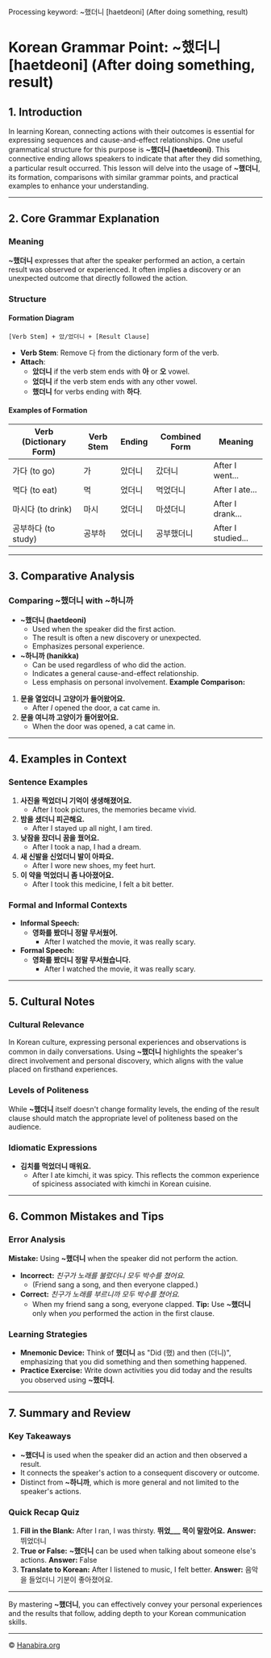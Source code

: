 Processing keyword: ~했더니 [haetdeoni] (After doing something, result)
# Korean Grammar Point: ~했더니 [haetdeoni] (After doing something, result)

## 1. Introduction
In learning Korean, connecting actions with their outcomes is essential for expressing sequences and cause-and-effect relationships. One useful grammatical structure for this purpose is **~했더니 (haetdeoni)**. This connective ending allows speakers to indicate that after they did something, a particular result occurred. This lesson will delve into the usage of **~했더니**, its formation, comparisons with similar grammar points, and practical examples to enhance your understanding.

---
## 2. Core Grammar Explanation
### Meaning
**~했더니** expresses that after the speaker performed an action, a certain result was observed or experienced. It often implies a discovery or an unexpected outcome that directly followed the action.
### Structure
#### Formation Diagram
```
[Verb Stem] + 았/었더니 + [Result Clause]
```
- **Verb Stem**: Remove 다 from the dictionary form of the verb.
- **Attach**:
  - **았더니** if the verb stem ends with **아** or **오** vowel.
  - **었더니** if the verb stem ends with any other vowel.
  - **했더니** for verbs ending with **하다**.
#### Examples of Formation
| Verb (Dictionary Form) | Verb Stem | Ending  | Combined Form | Meaning                  |
|------------------------|-----------|---------|---------------|--------------------------|
| 가다 (to go)           | 가         | 았더니  | 갔더니         | After I went...          |
| 먹다 (to eat)          | 먹         | 었더니  | 먹었더니       | After I ate...           |
| 마시다 (to drink)      | 마시       | 었더니  | 마셨더니       | After I drank...         |
| 공부하다 (to study)    | 공부하     | 었더니  | 공부했더니     | After I studied...       |
---
## 3. Comparative Analysis
### Comparing **~했더니** with **~하니까**
- **~했더니 (haetdeoni)**
  - Used when the speaker did the first action.
  - The result is often a new discovery or unexpected.
  - Emphasizes personal experience.
- **~하니까 (hanikka)**
  - Can be used regardless of who did the action.
  - Indicates a general cause-and-effect relationship.
  - Less emphasis on personal involvement.
**Example Comparison:**
1. **문을 열었더니 고양이가 들어왔어요.**
   - After *I* opened the door, a cat came in.
2. **문을 여니까 고양이가 들어왔어요.**
   - When the door was opened, a cat came in.
---
## 4. Examples in Context
### Sentence Examples
1. **사진을 찍었더니 기억이 생생해졌어요.**
   - After I took pictures, the memories became vivid.
2. **밤을 샜더니 피곤해요.**
   - After I stayed up all night, I am tired.
3. **낮잠을 잤더니 꿈을 꿨어요.**
   - After I took a nap, I had a dream.
4. **새 신발을 신었더니 발이 아파요.**
   - After I wore new shoes, my feet hurt.
5. **이 약을 먹었더니 좀 나아졌어요.**
   - After I took this medicine, I felt a bit better.
### Formal and Informal Contexts
- **Informal Speech:**
  - **영화를 봤더니 정말 무서웠어.**
    - After I watched the movie, it was really scary.
- **Formal Speech:**
  - **영화를 봤더니 정말 무서웠습니다.**
    - After I watched the movie, it was really scary.
---
## 5. Cultural Notes
### Cultural Relevance
In Korean culture, expressing personal experiences and observations is common in daily conversations. Using **~했더니** highlights the speaker's direct involvement and personal discovery, which aligns with the value placed on firsthand experiences.
### Levels of Politeness
While **~했더니** itself doesn't change formality levels, the ending of the result clause should match the appropriate level of politeness based on the audience.
### Idiomatic Expressions
- **김치를 먹었더니 매워요.**
  - After I ate kimchi, it was spicy.
This reflects the common experience of spiciness associated with kimchi in Korean cuisine.
---
## 6. Common Mistakes and Tips
### Error Analysis
**Mistake:** Using **~했더니** when the speaker did not perform the action.
- **Incorrect:** *친구가 노래를 불렀더니 모두 박수를 쳤어요.*
  - (Friend sang a song, and then everyone clapped.)
- **Correct:** *친구가 노래를 부르니까 모두 박수를 쳤어요.*
  - When my friend sang a song, everyone clapped.
**Tip:** Use **~했더니** only when *you* performed the action in the first clause.
### Learning Strategies
- **Mnemonic Device:**
  Think of **했더니** as "Did (했) and then (더니)", emphasizing that you did something and then something happened.
- **Practice Exercise:**
  Write down activities you did today and the results you observed using **~했더니**.
---
## 7. Summary and Review
### Key Takeaways
- **~했더니** is used when the speaker did an action and then observed a result.
- It connects the speaker's action to a consequent discovery or outcome.
- Distinct from **~하니까**, which is more general and not limited to the speaker's actions.
### Quick Recap Quiz
1. **Fill in the Blank:**
   After I ran, I was thirsty.
   **뛰었___ 목이 말랐어요.**
   **Answer:** 뛰었더니
2. **True or False:**
   **~했더니** can be used when talking about someone else's actions.
   **Answer:** False
3. **Translate to Korean:**
   After I listened to music, I felt better.
   **Answer:** 음악을 들었더니 기분이 좋아졌어요.
---
By mastering **~했더니**, you can effectively convey your personal experiences and the results that follow, adding depth to your Korean communication skills.

---
© [Hanabira.org](https://hanabira.org)
